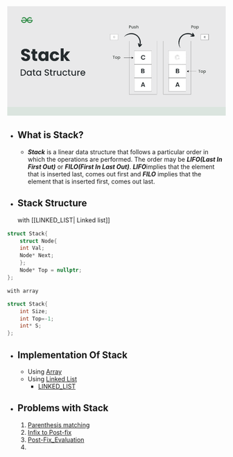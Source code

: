 ![STACK](/IMGS/Stack-Data-Structure.png)



- ##  What is **Stack**?

	- ***Stack*** is a linear data structure that follows a particular order in which the operations are performed. The order may be ***LIFO(Last In First Out)*** or ***FILO(First In Last Out)***. ***LIFO***implies that the element that is inserted last, comes out first and ***FILO*** implies that the element that is inserted first, comes out last.



- ## **Stack** Structure
	with [[LINKED_LIST| Linked list]]
	
```c++
struct Stack{
	struct Node{
	int Val;
	Node* Next;
	};
	Node* Top = nullptr;
};
```
	
	with array
	
```c++
struct Stack{
	int Size;
	int Top=-1;
	int* S;
};
```



- ## Implementation Of **Stack**
	- Using [Array](Array_Stack_Implementation)
	- Using [Linked List](Linked_List_Stack_Implementatio)
		- [LINKED_LIST](LINKED_LIST)


- ## Problems with **Stack**
	1. [Parenthesis matching](Parenthesis_Matching_using_Stack)
	2. [Infix to Post-fix](Infix_to_Postfix_using_Stack)
	3.  [Post-Fix_Evaluation](Post-Fix_Evaluation)
	4. 
